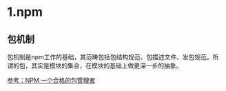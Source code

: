 # 1.npm

## 包机制
包机制是npm工作的基础，其范畴包括包结构规范、包描述文件、发包规范。所谓的包，其实是模块的集合，在模块的基础上做更深一步的抽象。

[参考：NPM 一个合格的包管理者](https://juejin.cn/post/6959518601414082596)